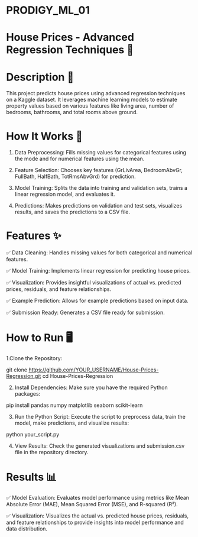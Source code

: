 # PRODIGY_ML_01

# House Prices - Advanced Regression Techniques 🏡
# Description 📜
This project predicts house prices using advanced regression techniques on a Kaggle dataset. It leverages machine learning models to estimate property values based on various features like living area, number of bedrooms, bathrooms, and total rooms above ground.

# How It Works 🚀
1. Data Preprocessing: Fills missing values for categorical features using the mode and for numerical features using the mean.

2. Feature Selection: Chooses key features (GrLivArea, BedroomAbvGr, FullBath, HalfBath, TotRmsAbvGrd) for prediction.

3. Model Training: Splits the data into training and validation sets, trains a linear regression model, and evaluates it.

4. Predictions: Makes predictions on validation and test sets, visualizes results, and saves the predictions to a CSV file.

# Features ✨
✅ Data Cleaning: Handles missing values for both categorical and numerical features.

✅  Model Training: Implements linear regression for predicting house prices.

✅ Visualization: Provides insightful visualizations of actual vs. predicted prices, residuals, and feature relationships.

✅ Example Prediction: Allows for example predictions based on input data.

✅ Submission Ready: Generates a CSV file ready for submission.

# How to Run 🖥️

1.Clone the Repository:

git clone https://github.com/YOUR_USERNAME/House-Prices-Regression.git
cd House-Prices-Regression

2. Install Dependencies: Make sure you have the required Python packages:

pip install pandas numpy matplotlib seaborn scikit-learn

3. Run the Python Script: Execute the script to preprocess data, train the model, make predictions, and visualize results:

python your_script.py

4. View Results: Check the generated visualizations and submission.csv file in the repository directory.

# Results 📊
✅ Model Evaluation: Evaluates model performance using metrics like Mean Absolute Error (MAE), Mean Squared Error (MSE), and R-squared (R²).

✅ Visualization: Visualizes the actual vs. predicted house prices, residuals, and feature relationships to provide insights into model performance and data distribution.
